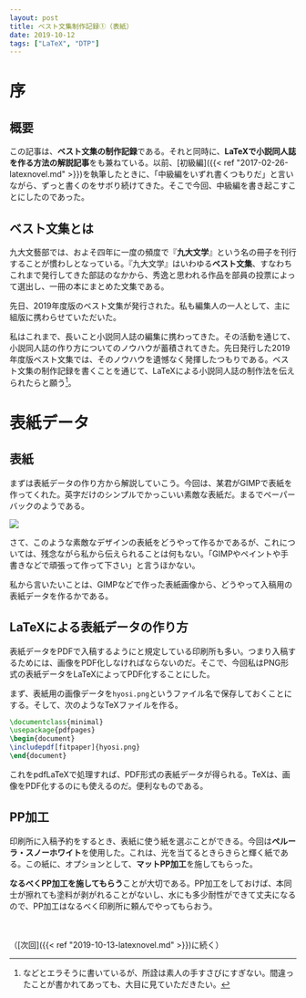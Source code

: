 ```yaml
---
layout: post
title: ベスト文集制作記録①（表紙）
date: 2019-10-12
tags: ["LaTeX", "DTP"]
---
```


# 序
## 概要
この記事は、**ベスト文集の制作記録**である。それと同時に、**LaTeXで小説同人誌を作る方法の解説記事**をも兼ねている。以前、[初級編]({{< ref "2017-02-26-latexnovel.md" >}})を執筆したときに、「中級編をいずれ書くつもりだ」と言いながら、ずっと書くのをサボり続けてきた。そこで今回、中級編を書き起こすことにしたのであった。

## ベスト文集とは
九大文藝部では、およそ四年に一度の頻度で『**九大文学**』という名の冊子を刊行することが慣わしとなっている。『九大文学』はいわゆる**ベスト文集**、すなわちこれまで発行してきた部誌のなかから、秀逸と思われる作品を部員の投票によって選出し、一冊の本にまとめた文集である。

先日、2019年度版のベスト文集が発行された。私も編集人の一人として、主に組版に携わらせていただいた。

私はこれまで、長いこと小説同人誌の編集に携わってきた。その活動を通じて、小説同人誌の作り方についてのノウハウが蓄積されてきた。先日発行した2019年度版ベスト文集では、そのノウハウを遺憾なく発揮したつもりである。ベスト文集の制作記録を書くことを通じて、LaTeXによる小説同人誌の制作法を伝えられたらと願う[^1]。

[^1]: などとエラそうに書いているが、所詮は素人の手すさびにすぎない。間違ったことが書かれてあっても、大目に見ていただきたい。

# 表紙データ
## 表紙
まずは表紙データの作り方から解説していこう。今回は、某君がGIMPで表紙を作ってくれた。英字だけのシンプルでかっこいい素敵な表紙だ。まるでペーパーバックのようである。

![](/latex/assets/img/2019-10-12-hyosi-photo.jpg)

さて、このような素敵なデザインの表紙をどうやって作るかであるが、これについては、残念ながら私から伝えられることは何もない。「GIMPやペイントや手書きなどで頑張って作って下さい」と言うほかない。

私から言いたいことは、GIMPなどで作った表紙画像から、どうやって入稿用の表紙データを作るかである。

## LaTeXによる表紙データの作り方
表紙データをPDFで入稿するようにと規定している印刷所も多い。つまり入稿するためには、画像をPDF化しなければならないのだ。そこで、今回私はPNG形式の表紙データをLaTeXによってPDF化することにした。

まず、表紙用の画像データを`hyosi.png`というファイル名で保存しておくことにする。そして、次のようなTeXファイルを作る。

```LaTeX
\documentclass{minimal}
\usepackage{pdfpages}
\begin{document}
\includepdf[fitpaper]{hyosi.png}
\end{document}
```

これをpdfLaTeXで処理すれば、PDF形式の表紙データが得られる。TeXは、画像をPDF化するのにも使えるのだ。便利なものである。

## PP加工
印刷所に入稿予約をするとき、表紙に使う紙を選ぶことができる。今回は**ペルーラ・スノーホワイト**を使用した。これは、光を当てるときらきらと輝く紙である。この紙に、オプションとして、**マットPP加工**を施してもらった。

**なるべくPP加工を施してもらう**ことが大切である。PP加工をしておけば、本同士が擦れても塗料が剥がれることがないし、水にも多少耐性ができて丈夫になるので、PP加工はなるべく印刷所に頼んでやってもらおう。

　

（[次回]({{< ref "2019-10-13-latexnovel.md" >}})に続く）
